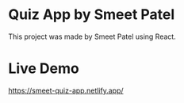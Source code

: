 # **Quiz App by Smeet Patel**
This project was made by Smeet Patel using React.

# Live Demo
https://smeet-quiz-app.netlify.app/
